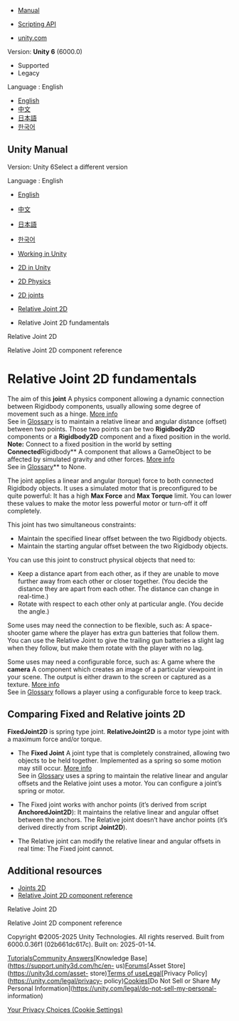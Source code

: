 [](https://docs.unity3d.com)

  * [Manual](../Manual/index.html)
  * [Scripting API](../ScriptReference/index.html)

  * [unity.com](https://unity.com/)

Version: **Unity 6** (6000.0)

  * Supported
  * Legacy

Language : English

  * [English](/Manual/2d-physics/joints/relative-joint-2d-fundamentals.html)
  * [中文](/cn/current/Manual/2d-physics/joints/relative-joint-2d-fundamentals.html)
  * [日本語](/ja/current/Manual/2d-physics/joints/relative-joint-2d-fundamentals.html)
  * [한국어](/kr/current/Manual/2d-physics/joints/relative-joint-2d-fundamentals.html)

[](https://docs.unity3d.com)

## Unity Manual

Version: Unity 6Select a different version

Language : English

  * [English](/Manual/2d-physics/joints/relative-joint-2d-fundamentals.html)
  * [中文](/cn/current/Manual/2d-physics/joints/relative-joint-2d-fundamentals.html)
  * [日本語](/ja/current/Manual/2d-physics/joints/relative-joint-2d-fundamentals.html)
  * [한국어](/kr/current/Manual/2d-physics/joints/relative-joint-2d-fundamentals.html)

  * [Working in Unity](../../working-in-unity.html)
  * [2D in Unity](../../Unity2D.html)
  * [2D Physics](../../2d-physics/2d-physics.html)
  * [2D joints](../../2d-physics/joints/2d-joints-landing.html)
  * [Relative Joint 2D](../../2d-physics/joints/relative-joint-2d-landing.html)
  * Relative Joint 2D fundamentals

[](../../2d-physics/joints/relative-joint-2d-landing.html)

Relative Joint 2D

[](../../2d-physics/joints/relative-joint-2d-reference.html)

Relative Joint 2D component reference

# Relative Joint 2D fundamentals

The aim of this **joint** A physics component allowing a dynamic connection
between Rigidbody components, usually allowing some degree of movement such as
a hinge. [More info](../../Joints.html)  
See in [Glossary](../../Glossary.html#joint) is to maintain a relative linear
and angular distance (offset) between two points. Those two points can be two
**Rigidbody2D** components or a **Rigidbody2D** component and a fixed position
in the world. **Note:** Connect to a fixed position in the world by setting
**Connected**Rigidbody** A component that allows a GameObject to be affected
by simulated gravity and other forces. [More info](../../class-Rigidbody.html)  
See in [Glossary](../../Glossary.html#Rigidbody)** to None.

The joint applies a linear and angular (torque) force to both connected
Rigidbody objects. It uses a simulated motor that is preconfigured to be quite
powerful: It has a high **Max Force** and **Max Torque** limit. You can lower
these values to make the motor less powerful motor or turn-off it off
completely.

This joint has two simultaneous constraints:

  * Maintain the specified linear offset between the two Rigidbody objects.
  * Maintain the starting angular offset between the two Rigidbody objects.

You can use this joint to construct physical objects that need to:

  * Keep a distance apart from each other, as if they are unable to move further away from each other or closer together. (You decide the distance they are apart from each other. The distance can change in real-time.)
  * Rotate with respect to each other only at particular angle. (You decide the angle.)

Some uses may need the connection to be flexible, such as: A space-shooter
game where the player has extra gun batteries that follow them. You can use
the Relative Joint to give the trailing gun batteries a slight lag when they
follow, but make them rotate with the player with no lag.

Some uses may need a configurable force, such as: A game where the **camera**
A component which creates an image of a particular viewpoint in your scene.
The output is either drawn to the screen or captured as a texture. [More
info](../../CamerasOverview.html)  
See in [Glossary](../../Glossary.html#Camera) follows a player using a
configurable force to keep track.

## Comparing Fixed and Relative joints 2D

**FixedJoint2D** is spring type joint. **RelativeJoint2D** is a motor type
joint with a maximum force and/or torque.

  * The **Fixed Joint** A joint type that is completely constrained, allowing two objects to be held together. Implemented as a spring so some motion may still occur. [More info](../../class-FixedJoint.html)  
See in [Glossary](../../Glossary.html#FixedJoint) uses a spring to maintain
the relative linear and angular offsets and the Relative joint uses a motor.
You can configure a joint’s spring or motor.

  * The Fixed joint works with anchor points (it’s derived from script **AnchoredJoint2D**): It maintains the relative linear and angular offset between the anchors. The Relative joint doesn’t have anchor points (it’s derived directly from script **Joint2D**).
  * The Relative joint can modify the relative linear and angular offsets in real time: The Fixed joint cannot.

## Additional resources

  * [Joints 2D](./2d-joints-landing.html)
  * [Relative Joint 2D component reference](relative-joint-2d-reference.html)

[](../../2d-physics/joints/relative-joint-2d-landing.html)

Relative Joint 2D

[](../../2d-physics/joints/relative-joint-2d-reference.html)

Relative Joint 2D component reference

Copyright ©2005-2025 Unity Technologies. All rights reserved. Built from
6000.0.36f1 (02b661dc617c). Built on: 2025-01-14.

[Tutorials](https://learn.unity.com/)[Community
Answers](https://answers.unity3d.com)[Knowledge
Base](https://support.unity3d.com/hc/en-
us)[Forums](https://forum.unity3d.com)[Asset Store](https://unity3d.com/asset-
store)[Terms of
use](https://docs.unity3d.com/Manual/TermsOfUse.html)[Legal](https://unity.com/legal)[Privacy
Policy](https://unity.com/legal/privacy-
policy)[Cookies](https://unity.com/legal/cookie-policy)[Do Not Sell or Share
My Personal Information](https://unity.com/legal/do-not-sell-my-personal-
information)

[Your Privacy Choices (Cookie Settings)](javascript:void\(0\);)

